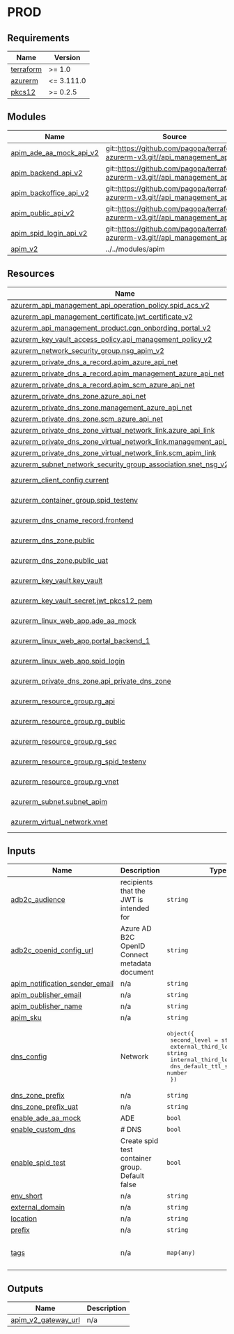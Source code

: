 # PROD

<!-- BEGINNING OF PRE-COMMIT-TERRAFORM DOCS HOOK -->
## Requirements

| Name | Version |
|------|---------|
| <a name="requirement_terraform"></a> [terraform](#requirement\_terraform) | >= 1.0 |
| <a name="requirement_azurerm"></a> [azurerm](#requirement\_azurerm) | <= 3.111.0 |
| <a name="requirement_pkcs12"></a> [pkcs12](#requirement\_pkcs12) | >= 0.2.5 |

## Modules

| Name | Source | Version |
|------|--------|---------|
| <a name="module_apim_ade_aa_mock_api_v2"></a> [apim\_ade\_aa\_mock\_api\_v2](#module\_apim\_ade\_aa\_mock\_api\_v2) | git::https://github.com/pagopa/terraform-azurerm-v3.git//api_management_api | v8.26.5 |
| <a name="module_apim_backend_api_v2"></a> [apim\_backend\_api\_v2](#module\_apim\_backend\_api\_v2) | git::https://github.com/pagopa/terraform-azurerm-v3.git//api_management_api | v8.26.5 |
| <a name="module_apim_backoffice_api_v2"></a> [apim\_backoffice\_api\_v2](#module\_apim\_backoffice\_api\_v2) | git::https://github.com/pagopa/terraform-azurerm-v3.git//api_management_api | v8.26.5 |
| <a name="module_apim_public_api_v2"></a> [apim\_public\_api\_v2](#module\_apim\_public\_api\_v2) | git::https://github.com/pagopa/terraform-azurerm-v3.git//api_management_api | v8.26.5 |
| <a name="module_apim_spid_login_api_v2"></a> [apim\_spid\_login\_api\_v2](#module\_apim\_spid\_login\_api\_v2) | git::https://github.com/pagopa/terraform-azurerm-v3.git//api_management_api | v8.26.5 |
| <a name="module_apim_v2"></a> [apim\_v2](#module\_apim\_v2) | ../../modules/apim | n/a |

## Resources

| Name | Type |
|------|------|
| [azurerm_api_management_api_operation_policy.spid_acs_v2](https://registry.terraform.io/providers/hashicorp/azurerm/latest/docs/resources/api_management_api_operation_policy) | resource |
| [azurerm_api_management_certificate.jwt_certificate_v2](https://registry.terraform.io/providers/hashicorp/azurerm/latest/docs/resources/api_management_certificate) | resource |
| [azurerm_api_management_product.cgn_onbording_portal_v2](https://registry.terraform.io/providers/hashicorp/azurerm/latest/docs/resources/api_management_product) | resource |
| [azurerm_key_vault_access_policy.api_management_policy_v2](https://registry.terraform.io/providers/hashicorp/azurerm/latest/docs/resources/key_vault_access_policy) | resource |
| [azurerm_network_security_group.nsg_apim_v2](https://registry.terraform.io/providers/hashicorp/azurerm/latest/docs/resources/network_security_group) | resource |
| [azurerm_private_dns_a_record.apim_azure_api_net](https://registry.terraform.io/providers/hashicorp/azurerm/latest/docs/resources/private_dns_a_record) | resource |
| [azurerm_private_dns_a_record.apim_management_azure_api_net](https://registry.terraform.io/providers/hashicorp/azurerm/latest/docs/resources/private_dns_a_record) | resource |
| [azurerm_private_dns_a_record.apim_scm_azure_api_net](https://registry.terraform.io/providers/hashicorp/azurerm/latest/docs/resources/private_dns_a_record) | resource |
| [azurerm_private_dns_zone.azure_api_net](https://registry.terraform.io/providers/hashicorp/azurerm/latest/docs/resources/private_dns_zone) | resource |
| [azurerm_private_dns_zone.management_azure_api_net](https://registry.terraform.io/providers/hashicorp/azurerm/latest/docs/resources/private_dns_zone) | resource |
| [azurerm_private_dns_zone.scm_azure_api_net](https://registry.terraform.io/providers/hashicorp/azurerm/latest/docs/resources/private_dns_zone) | resource |
| [azurerm_private_dns_zone_virtual_network_link.azure_api_link](https://registry.terraform.io/providers/hashicorp/azurerm/latest/docs/resources/private_dns_zone_virtual_network_link) | resource |
| [azurerm_private_dns_zone_virtual_network_link.management_api_link](https://registry.terraform.io/providers/hashicorp/azurerm/latest/docs/resources/private_dns_zone_virtual_network_link) | resource |
| [azurerm_private_dns_zone_virtual_network_link.scm_apim_link](https://registry.terraform.io/providers/hashicorp/azurerm/latest/docs/resources/private_dns_zone_virtual_network_link) | resource |
| [azurerm_subnet_network_security_group_association.snet_nsg_v2](https://registry.terraform.io/providers/hashicorp/azurerm/latest/docs/resources/subnet_network_security_group_association) | resource |
| [azurerm_client_config.current](https://registry.terraform.io/providers/hashicorp/azurerm/latest/docs/data-sources/client_config) | data source |
| [azurerm_container_group.spid_testenv](https://registry.terraform.io/providers/hashicorp/azurerm/latest/docs/data-sources/container_group) | data source |
| [azurerm_dns_cname_record.frontend](https://registry.terraform.io/providers/hashicorp/azurerm/latest/docs/data-sources/dns_cname_record) | data source |
| [azurerm_dns_zone.public](https://registry.terraform.io/providers/hashicorp/azurerm/latest/docs/data-sources/dns_zone) | data source |
| [azurerm_dns_zone.public_uat](https://registry.terraform.io/providers/hashicorp/azurerm/latest/docs/data-sources/dns_zone) | data source |
| [azurerm_key_vault.key_vault](https://registry.terraform.io/providers/hashicorp/azurerm/latest/docs/data-sources/key_vault) | data source |
| [azurerm_key_vault_secret.jwt_pkcs12_pem](https://registry.terraform.io/providers/hashicorp/azurerm/latest/docs/data-sources/key_vault_secret) | data source |
| [azurerm_linux_web_app.ade_aa_mock](https://registry.terraform.io/providers/hashicorp/azurerm/latest/docs/data-sources/linux_web_app) | data source |
| [azurerm_linux_web_app.portal_backend_1](https://registry.terraform.io/providers/hashicorp/azurerm/latest/docs/data-sources/linux_web_app) | data source |
| [azurerm_linux_web_app.spid_login](https://registry.terraform.io/providers/hashicorp/azurerm/latest/docs/data-sources/linux_web_app) | data source |
| [azurerm_private_dns_zone.api_private_dns_zone](https://registry.terraform.io/providers/hashicorp/azurerm/latest/docs/data-sources/private_dns_zone) | data source |
| [azurerm_resource_group.rg_api](https://registry.terraform.io/providers/hashicorp/azurerm/latest/docs/data-sources/resource_group) | data source |
| [azurerm_resource_group.rg_public](https://registry.terraform.io/providers/hashicorp/azurerm/latest/docs/data-sources/resource_group) | data source |
| [azurerm_resource_group.rg_sec](https://registry.terraform.io/providers/hashicorp/azurerm/latest/docs/data-sources/resource_group) | data source |
| [azurerm_resource_group.rg_spid_testenv](https://registry.terraform.io/providers/hashicorp/azurerm/latest/docs/data-sources/resource_group) | data source |
| [azurerm_resource_group.rg_vnet](https://registry.terraform.io/providers/hashicorp/azurerm/latest/docs/data-sources/resource_group) | data source |
| [azurerm_subnet.subnet_apim](https://registry.terraform.io/providers/hashicorp/azurerm/latest/docs/data-sources/subnet) | data source |
| [azurerm_virtual_network.vnet](https://registry.terraform.io/providers/hashicorp/azurerm/latest/docs/data-sources/virtual_network) | data source |

## Inputs

| Name | Description | Type | Default | Required |
|------|-------------|------|---------|:--------:|
| <a name="input_adb2c_audience"></a> [adb2c\_audience](#input\_adb2c\_audience) | recipients that the JWT is intended for | `string` | n/a | yes |
| <a name="input_adb2c_openid_config_url"></a> [adb2c\_openid\_config\_url](#input\_adb2c\_openid\_config\_url) | Azure AD B2C OpenID Connect metadata document | `string` | n/a | yes |
| <a name="input_apim_notification_sender_email"></a> [apim\_notification\_sender\_email](#input\_apim\_notification\_sender\_email) | n/a | `string` | n/a | yes |
| <a name="input_apim_publisher_email"></a> [apim\_publisher\_email](#input\_apim\_publisher\_email) | n/a | `string` | n/a | yes |
| <a name="input_apim_publisher_name"></a> [apim\_publisher\_name](#input\_apim\_publisher\_name) | n/a | `string` | n/a | yes |
| <a name="input_apim_sku"></a> [apim\_sku](#input\_apim\_sku) | n/a | `string` | `"Developer_1"` | no |
| <a name="input_dns_config"></a> [dns\_config](#input\_dns\_config) | Network | <pre>object({<br>    second_level         = string<br>    external_third_level = string<br>    internal_third_level = string<br>    dns_default_ttl_sec  = number<br>  })</pre> | <pre>{<br>  "dns_default_ttl_sec": 3600,<br>  "external_third_level": "trial",<br>  "internal_third_level": "internal",<br>  "second_level": "pagopa.it"<br>}</pre> | no |
| <a name="input_dns_zone_prefix"></a> [dns\_zone\_prefix](#input\_dns\_zone\_prefix) | n/a | `string` | `null` | no |
| <a name="input_dns_zone_prefix_uat"></a> [dns\_zone\_prefix\_uat](#input\_dns\_zone\_prefix\_uat) | n/a | `string` | `null` | no |
| <a name="input_enable_ade_aa_mock"></a> [enable\_ade\_aa\_mock](#input\_enable\_ade\_aa\_mock) | ADE | `bool` | `false` | no |
| <a name="input_enable_custom_dns"></a> [enable\_custom\_dns](#input\_enable\_custom\_dns) | # DNS | `bool` | `false` | no |
| <a name="input_enable_spid_test"></a> [enable\_spid\_test](#input\_enable\_spid\_test) | Create spid test container group. Default false | `bool` | `false` | no |
| <a name="input_env_short"></a> [env\_short](#input\_env\_short) | n/a | `string` | n/a | yes |
| <a name="input_external_domain"></a> [external\_domain](#input\_external\_domain) | n/a | `string` | `null` | no |
| <a name="input_location"></a> [location](#input\_location) | n/a | `string` | `"westeurope"` | no |
| <a name="input_prefix"></a> [prefix](#input\_prefix) | n/a | `string` | `"cgnonboardingportal"` | no |
| <a name="input_tags"></a> [tags](#input\_tags) | n/a | `map(any)` | <pre>{<br>  "CreatedBy": "Terraform"<br>}</pre> | no |

## Outputs

| Name | Description |
|------|-------------|
| <a name="output_apim_v2_gateway_url"></a> [apim\_v2\_gateway\_url](#output\_apim\_v2\_gateway\_url) | n/a |
<!-- END OF PRE-COMMIT-TERRAFORM DOCS HOOK -->
